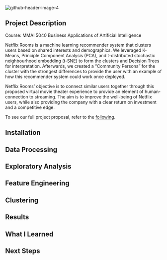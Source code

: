 ![github-header-image-4](https://user-images.githubusercontent.com/96799559/169620952-bff4c7e2-f40b-45b3-b4e5-6aa54ae49b82.png)


## Project Description 
Course: MMAI 5040 Business Applications of Artificial Intelligence 

Netflix Rooms is a machine learning recommender system that clusters users based on shared interests and demographics. We leveraged K-Means, Principle Component Analysis (PCA), and t-distributed stochastic neighbourhood embedding (t-SNE) to form the clusters and Decision Trees for interpretation. Afterwards, we created a “Community Persona” for the cluster with the strongest differences to provide the user with an example of how this recommender system could work once deployed. 

Netflix Rooms’ objective is to connect similar users together through this proposed virtual movie theater experience to provide an element of human-connection to streaming. The aim is to improve the well-being of Netflix users, while also providing the company with a clear return on investment and a competitive edge. 

To see our full project proposal, refer to the [following](https://github.com/bintualkassoum/netflix-rooms-project/blob/main/MMAI%205040%20Project%20Proposal%20Outline-2-1.pdf).

## Installation 

## Data Processing 

## Exploratory Analysis 

## Feature Engineering 

## Clustering 

## Results 

## What I Learned 

## Next Steps 
